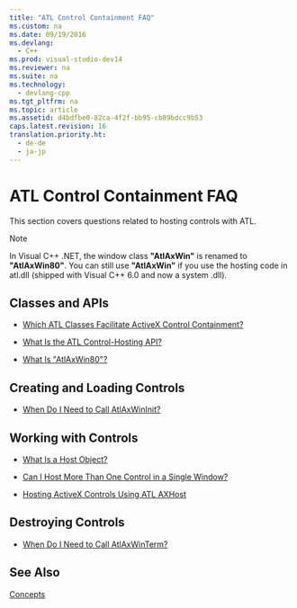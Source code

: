 ```yaml
---
title: "ATL Control Containment FAQ"
ms.custom: na
ms.date: 09/19/2016
ms.devlang: 
  - C++
ms.prod: visual-studio-dev14
ms.reviewer: na
ms.suite: na
ms.technology: 
  - devlang-cpp
ms.tgt_pltfrm: na
ms.topic: article
ms.assetid: d4bdfbe0-82ca-4f2f-bb95-cb89bdcc9b53
caps.latest.revision: 16
translation.priority.ht: 
  - de-de
  - ja-jp
---
```

# ATL Control Containment FAQ
This section covers questions related to hosting controls with ATL.  
  
> [!NOTE]
>  In Visual C++ .NET, the window class **"AtlAxWin"** is renamed to **"AtlAxWin80"**. You can still use **"AtlAxWin"** if you use the hosting code in atl.dll (shipped with Visual C++ 6.0 and now a system .dll).  
  
## Classes and APIs  
  
-   [Which ATL Classes Facilitate ActiveX Control Containment?](../vs140/Which-ATL-Classes-Facilitate-ActiveX-Control-Containment-.md)  
  
-   [What Is the ATL Control-Hosting API?](../vs140/What-Is-the-ATL-Control-Hosting-API-.md)  
  
-   [What Is "AtlAxWin80"?](../vs140/What-Is-AtlAxWin100-.md)  
  
## Creating and Loading Controls  
  
-   [When Do I Need to Call AtlAxWinInit?](../vs140/When-Do-I-Need-to-Call-AtlAxWinInit-.md)  
  
## Working with Controls  
  
-   [What Is a Host Object?](../vs140/What-Is-a-Host-Object-.md)  
  
-   [Can I Host More Than One Control in a Single Window?](../vs140/Can-I-Host-More-Than-One-Control-in-a-Single-Window-.md)  
  
-   [Hosting ActiveX Controls Using ATL AXHost](../vs140/Hosting-ActiveX-Controls-Using-ATL-AXHost.md)  
  
## Destroying Controls  
  
-   [When Do I Need to Call AtlAxWinTerm?](../vs140/When-Do-I-Need-to-Call-AtlAxWinTerm-.md)  
  
## See Also  
 [Concepts](../vs140/Active-Template-Library--ATL--Concepts.md)